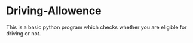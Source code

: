 # Driving-Allowence
This is a basic python program which checks whether you are eligible for driving or not.
